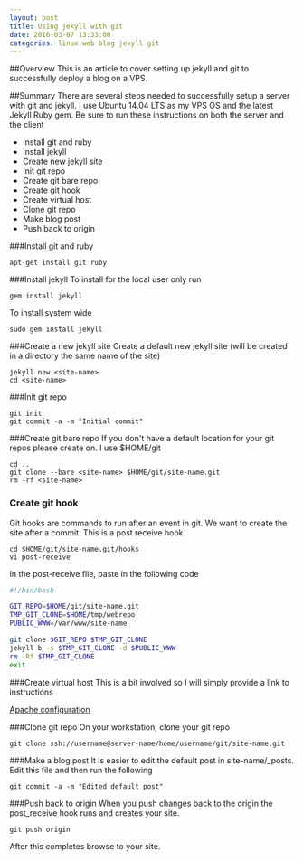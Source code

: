 ```yaml
---
layout: post
title: Using jekyll with git
date: 2016-03-07 13:33:00
categories: linux web blog jekyll git
---
```

##Overview
This is an article to cover setting up jekyll and git to successfully deploy a blog on a VPS.

##Summary
There are several steps needed to successfully setup a server with git and jekyll.  I use
Ubuntu 14.04 LTS as my VPS OS and the latest Jekyll Ruby gem.  Be sure to run these instructions
on both the server and the client

* Install git and ruby
* Install jekyll
* Create new jekyll site
* Init git repo
* Create git bare repo
* Create git hook
* Create virtual host
* Clone git repo
* Make blog post
* Push back to origin

###Install git and ruby
```
apt-get install git ruby
```
###Install jekyll
To install for the local user only run

```
gem install jekyll
```

To install system wide

```
sudo gem install jekyll
```

###Create a new jekyll site
Create a default new jekyll site (will be created in a directory the same name of the site)

```
jekyll new <site-name>
cd <site-name>
```

###Init git repo
```
git init
git commit -a -m "Initial commit"
```

###Create git bare repo
If you don't have a default location for your git repos please create on.  I use $HOME/git

```
cd ..
git clone --bare <site-name> $HOME/git/site-name.git
rm -rf <site-name>
```

### Create git hook
Git hooks are commands to run after an event in git.  We want to create the site after a commit.  This is 
a post receive hook.  

```
cd $HOME/git/site-name.git/hooks
vi post-receive
```

In the post-receive file, paste in the following code

```bash
#!/bin/bash

GIT_REPO=$HOME/git/site-name.git
TMP_GIT_CLONE=$HOME/tmp/webrepo
PUBLIC_WWW=/var/www/site-name

git clone $GIT_REPO $TMP_GIT_CLONE
jekyll b -s $TMP_GIT_CLONE -d $PUBLIC_WWW
rm -Rf $TMP_GIT_CLONE
exit
```

###Create virtual host
This is a bit involved so I will simply provide a link to instructions

[Apache configuration](https://www.digitalocean.com/community/tutorials/how-to-set-up-apache-virtual-hosts-on-ubuntu-14-04-lts)

###Clone git repo
On your workstation, clone your git repo

```
git clone ssh://username@server-name/home/username/git/site-name.git
```

###Make a blog post
It is easier to edit the default post in site-name/\_posts.  Edit this file and then run the following

```
git commit -a -m "Edited default post"
```

###Push back to origin
When you push changes back to the origin the post\_receive hook runs and creates your site.

```
git push origin
```

After this completes browse to your site.
